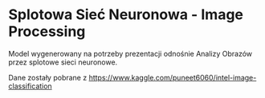 # Splotowa Sieć Neuronowa - Image Processing
Model wygenerowany na potrzeby prezentacji odnośnie Analizy Obrazów przez splotowe sieci neuronowe.

Dane zostały pobrane z https://www.kaggle.com/puneet6060/intel-image-classification

